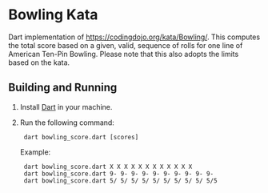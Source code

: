 # Bowling Kata
Dart implementation of https://codingdojo.org/kata/Bowling/. This computes the total score based on a given, valid, sequence of rolls for one line of American Ten-Pin Bowling. Please note that this also adopts the limits based on the kata.

## Building and Running

1. Install [Dart](https://dart.dev/get-dart) in your machine.
2. Run the following command:

        dart bowling_score.dart [scores]
    Example:
    
        dart bowling_score.dart X X X X X X X X X X X X
        dart bowling_score.dart 9- 9- 9- 9- 9- 9- 9- 9- 9- 9-
        dart bowling_score.dart 5/ 5/ 5/ 5/ 5/ 5/ 5/ 5/ 5/ 5/5
        
